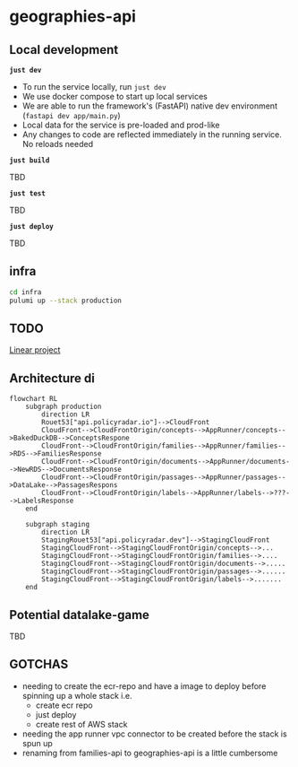 # geographies-api

## Local development

**`just dev`**

- To run the service locally, run `just dev`
- We use docker compose to start up local services
- We are able to run the framework's (FastAPI) native dev environment
  (`fastapi dev app/main.py`)
- Local data for the service is pre-loaded and prod-like
- Any changes to code are reflected immediately in the running service.
  No reloads needed

**`just build`**

TBD

**`just test`**

TBD

**`just deploy`**

TBD

## infra

```bash
cd infra
pulumi up --stack production
```

## TODO

[Linear project](https://linear.app/climate-policy-radar/project/isolate-services-within-navigator-backend-abeb5f150aa4/issues)

## Architecture di

```mermaid
flowchart RL
    subgraph production
        direction LR
        Rouet53["api.policyradar.io"]-->CloudFront
        CloudFront-->CloudFrontOrigin/concepts-->AppRunner/concepts-->BakedDuckDB-->ConceptsRespone
        CloudFront-->CloudFrontOrigin/families-->AppRunner/families-->RDS-->FamiliesResponse
        CloudFront-->CloudFrontOrigin/documents-->AppRunner/documents-->NewRDS-->DocumentsResponse
        CloudFront-->CloudFrontOrigin/passages-->AppRunner/passages-->DataLake-->PassagesRespons
        CloudFront-->CloudFrontOrigin/labels-->AppRunner/labels-->???-->LabelsResponse
    end

    subgraph staging
        direction LR
        StagingRouet53["api.policyradar.dev"]-->StagingCloudFront
        StagingCloudFront-->StagingCloudFrontOrigin/concepts-->...
        StagingCloudFront-->StagingCloudFrontOrigin/families-->....
        StagingCloudFront-->StagingCloudFrontOrigin/documents-->.....
        StagingCloudFront-->StagingCloudFrontOrigin/passages-->......
        StagingCloudFront-->StagingCloudFrontOrigin/labels-->.......
    end
```

## Potential datalake-game

TBD

## GOTCHAS

- needing to create the ecr-repo and have a image to
  deploy before spinning up a whole stack i.e.
  - create ecr repo
  - just deploy
  - create rest of AWS stack
- needing the app runner vpc connector to be created before the stack is spun up
- renaming from families-api to geographies-api is a little cumbersome
